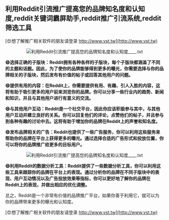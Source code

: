 ## **利用Reddit引流推广提高您的品牌知名度和认知度,reddit关键词霸屏助手,reddit推广引流系统,reddit筛选工具**

[😍想了解推广相关软件的朋友请登录 http://www.vst.tw](http://www.vst.tw)

 <center><img src="https://vst.tw/MP4/tuiguang/png/3.png" alt="利用Reddit引流推广提高您的品牌知名度和认知度____.txt"></center>

**😄选择正确的子版块：Reddit拥有各种各样的子版块，每个子版块都涵盖了不同的主题和话题。因此，为了使你的品牌能够得到更多的曝光，你需要选择与你的品牌相关的子版块，然后发布有价值的帖子或回答其他用户的问题。**

**😄提供有用的内容：在Reddit上，你需要提供有用、有趣、引人入胜的内容，这将有助于吸引更多的用户前来浏览你的品牌。你可以分享一些行业内的趋势、新闻和知识，并且与其他用户进行有意义的交流。**

**😄与其他用户互动：Reddit是一个社交平台，因此你应该积极参与其中，与其他用户互动并建立良好的关系。你可以回复他们的评论，点赞他们的帖子，并且参与到各种有趣的讨论中去。这将有助于增加你的品牌在Reddit上的声誉和知名度。**

**😄发布品牌相关的广告：Reddit也提供了一些广告服务，你可以利用这些服务来帮助你的品牌在平台上获得更多的曝光。通过选择合适的广告形式和投放位置，你可以将你的品牌推广给更多的目标用户。**

 <center><img src="https://vst.tw/MP4/tuiguang/png/8.png" alt="利用Reddit引流推广提高您的品牌知名度和认知度____.txt"></center>

**😄利用Reddit的数据分析工具：Reddit提供了一些数据分析工具，你可以利用这些工具来跟踪你的品牌在平台上的表现。通过分析你的品牌在不同子版块中的表现、用户互动情况以及广告投放效果等指标，你可以更好地了解你的品牌在Reddit上的表现，并做出相应的优化调整。**

总之，Reddit是一个非常有价值的品牌推广平台，如果你善于利用它，就可以为你的品牌带来更多的曝光和认知度。

[😍想了解推广相关软件的朋友请登录 http://www.vst.tw](http://www.vst.tw)



